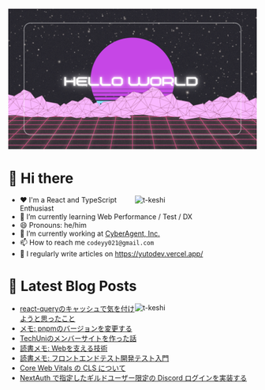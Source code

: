 ![hello-world](./public/Hello-World.png)

# 👋 Hi there

<p><img align="right" width="49%" src="https://github-readme-stats.vercel.app/api?username=yossydev&show_icons=true&locale=en" alt="t-keshi" /></p>

- ❤️ I'm a React and TypeScript Enthusiast
- 🌱 I’m currently learning Web Performance / Test / DX
- 😄 Pronouns: he/him
- 💼 I’m currently working at [CyberAgent, Inc.](https://www.cyberagent.co.jp/)
- 📫 How to reach me `codeyy021@gmail.com`
- 📝 I regularly write articles on https://yutodev.vercel.app/

# 📝 Latest Blog Posts

<p><img align="right" width="49%" src="https://github-readme-stats.vercel.app/api/top-langs?username=yossydev&show_icons=true&locale=en&layout=compact" alt="t-keshi" /></p>

<!-- BLOG-POST-LIST:START -->
- [react-queryのキャッシュで気を付けようと思ったこと](https://yutodev.vercel.app/posts/react-query-cache)
- [メモ: pnpmのバージョンを変更する](https://yutodev.vercel.app/posts/pnpm-version-change)
- [TechUniのメンバーサイトを作った話](https://yutodev.vercel.app/posts/techuni-member-site)
- [読書メモ: Webを支える技術](https://yutodev.vercel.app/posts/read-technology-behind-the-web)
- [読書メモ: フロントエンドテスト開発テスト入門](https://yutodev.vercel.app/posts/read-frontend-test)
- [Core Web Vitals の CLS について](https://yutodev.vercel.app/posts/about-cls)
- [NextAuth で指定したギルドユーザー限定の Discord ログインを実装する](https://yutodev.vercel.app/posts/discord-nextauth-login)
<!-- BLOG-POST-LIST:END -->
